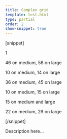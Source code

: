 ```yaml
---
title: Complex grid
template: test.html
type: partial
order: 2
show-snippet: true
---
```

[snippet]
<div class="col-wrap">
    <div class="col col--md-1 col--lg-1 margin-left--1">
        <p>1</p>
    </div>
    <div class="col col--md-46 col--lg-58">
        <p>46 on medium, 58 on large</p>
    </div>
</div>
<div class="col-wrap">
    <div class="col col--md-10 col--lg-14 margin-left--1">
        <p>10 on medium, 14 on large</p>
    </div>
    <div class="col col--md-36 col--lg-45">
        <p>36 on medium, 45 on large</p>
    </div>
</div>
<div class="col-wrap">
    <div class="col col--md-10 col--lg-15 margin-left--1">
        <p>10 on medium, 15 on large</p>
    </div>
    <div class="col col--md-15 col--lg-15">
        <p>15 on medium and  large</p>
    </div>
    <div class="col col--md-22 col--lg-29">
        <p>22 on medium, 29 on large</p>
    </div>
</div>

[/snippet]

Description here...